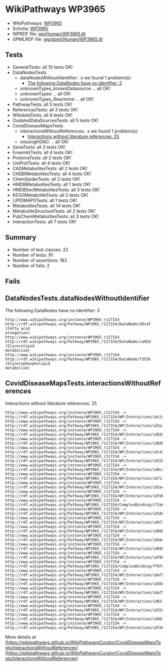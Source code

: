 # WikiPathways WP3965

* WikiPathways: [WP3965](https://identifiers.org/wikipathways:WP3965)
* Scholia: [WP3965](https://scholia.toolforge.org/wikipathways/WP3965)
* WPRDF file: [wp/Human/WP3965.ttl](../wp/Human/WP3965.ttl)
* GPMLRDF file: [wp/gpml/Human/WP3965.ttl](../wp/gpml/Human/WP3965.ttl)

## Tests
* GeneralTests: all 10 tests OK!
* DataNodesTests
    * dataNodesWithoutIdentifier: .x we found 1 problem(s):
        * [The following DataNodes have no identifier: 3](#d2d32fa2)
    * unknownTypes_knownDatasource: .. all OK!
    * unknownTypes: .. all OK!
    * unknownTypes_Reactome: .. all OK!
* PathwayTests: all 5 tests OK!
* ReferencesTests: all 3 tests OK!
* WikidataTests: all 8 tests OK!
* OudatedDataSourcesTests: all 5 tests OK!
* CovidDiseaseMapsTests
    * interactionsWithoutReferences: .x we found 1 problem(s):
        * [Interactions without literature references: 25](#9701cd05)
    * missingHGNC: .. all OK!
* GeneTests: all 3 tests OK!
* EnsemblTests: all 4 tests OK!
* ProteinsTests: all 2 tests OK!
* UniProtTests: all 4 tests OK!
* CASMetabolitesTests: all 2 tests OK!
* ChEBIMetabolitesTests: all 4 tests OK!
* ChemSpiderTests: all 2 tests OK!
* HMDBMetabolitesTests: all 1 tests OK!
* HMDBSecMetabolitesTests: all 3 tests OK!
* KEGGMetaboliteTests: all 2 tests OK!
* LIPIDMAPSTests: all 1 tests OK!
* MetabolitesTests: all 14 tests OK!
* MetaboliteStructureTests: all 2 tests OK!
* PubChemMetabolitesTests: all 3 tests OK!
* InteractionTests: all 7 tests OK!


## Summary

* Number of test classes: 22
* Number of tests: 91
* Number of assertions: 182
* Number of fails: 2

## Fails

<a name="d2d32fa2" />

## DataNodesTests.dataNodesWithoutIdentifier

The following DataNodes have no identifier: 3
```
http://www.wikipathways.org/instance/WP3965_r117154 http://rdf.wikipathways.org/Pathway/WP3965_r117154/DataNode/d9c4f (Fatty acid
elongation)
http://www.wikipathways.org/instance/WP3965_r117154 http://rdf.wikipathways.org/Pathway/WP3965_r117154/DataNode/ca92d (Glycerolipid
metabolism)
http://www.wikipathways.org/instance/WP3965_r117154 http://rdf.wikipathways.org/Pathway/WP3965_r117154/DataNode/f355b (Glycerophospholipid
metabolism)
```

<a name="9701cd05" />

## CovidDiseaseMapsTests.interactionsWithoutReferences

Interactions without literature references: 25
```
http://www.wikipathways.org/instance/WP3965_r117154 -> http://rdf.wikipathways.org/Pathway/WP3965_r117154/WP/Interaction/idc24ea4f5
http://www.wikipathways.org/instance/WP3965_r117154 -> http://rdf.wikipathways.org/Pathway/WP3965_r117154/WP/Interaction/id3a173a02
http://www.wikipathways.org/instance/WP3965_r117154 -> http://rdf.wikipathways.org/Pathway/WP3965_r117154/WP/Interaction/id5d32d209
http://www.wikipathways.org/instance/WP3965_r117154 -> http://rdf.wikipathways.org/Pathway/WP3965_r117154/WP/Interaction/idbd0623b5
http://www.wikipathways.org/instance/WP3965_r117154 -> http://rdf.wikipathways.org/Pathway/WP3965_r117154/WP/Interaction/idc43e46d0
http://www.wikipathways.org/instance/WP3965_r117154 -> http://rdf.wikipathways.org/Pathway/WP3965_r117154/WP/Interaction/id2267b665
http://www.wikipathways.org/instance/WP3965_r117154 -> http://rdf.wikipathways.org/Pathway/WP3965_r117154/WP/Interaction/id8c235cce
http://www.wikipathways.org/instance/WP3965_r117154 -> http://rdf.wikipathways.org/Pathway/WP3965_r117154/WP/Interaction/id711d4568
http://www.wikipathways.org/instance/WP3965_r117154 -> http://rdf.wikipathways.org/Pathway/WP3965_r117154/WP/Interaction/id2a4752e
http://www.wikipathways.org/instance/WP3965_r117154 -> http://rdf.wikipathways.org/Pathway/WP3965_r117154/WP/Interaction/id7d6a9b3d
http://www.wikipathways.org/instance/WP3965_r117154 -> http://rdf.wikipathways.org/Pathway/WP3965_r117154/ComplexBinding/c71a6
http://www.wikipathways.org/instance/WP3965_r117154 -> http://rdf.wikipathways.org/Pathway/WP3965_r117154/WP/Interaction/id10cd1ea3
http://www.wikipathways.org/instance/WP3965_r117154 -> http://rdf.wikipathways.org/Pathway/WP3965_r117154/WP/Interaction/id47708381
http://www.wikipathways.org/instance/WP3965_r117154 -> http://rdf.wikipathways.org/Pathway/WP3965_r117154/WP/Interaction/id8d0bd92d
http://www.wikipathways.org/instance/WP3965_r117154 -> http://rdf.wikipathways.org/Pathway/WP3965_r117154/WP/Interaction/ideb46051b
http://www.wikipathways.org/instance/WP3965_r117154 -> http://rdf.wikipathways.org/Pathway/WP3965_r117154/WP/Interaction/id6681b274
http://www.wikipathways.org/instance/WP3965_r117154 -> http://rdf.wikipathways.org/Pathway/WP3965_r117154/WP/Interaction/id709a5644
http://www.wikipathways.org/instance/WP3965_r117154 -> http://rdf.wikipathways.org/Pathway/WP3965_r117154/ComplexBinding/ff0f4
http://www.wikipathways.org/instance/WP3965_r117154 -> http://rdf.wikipathways.org/Pathway/WP3965_r117154/WP/Interaction/ida75df963
http://www.wikipathways.org/instance/WP3965_r117154 -> http://rdf.wikipathways.org/Pathway/WP3965_r117154/WP/Interaction/idd58bf192
http://www.wikipathways.org/instance/WP3965_r117154 -> http://rdf.wikipathways.org/Pathway/WP3965_r117154/WP/Interaction/ida75a3f04
http://www.wikipathways.org/instance/WP3965_r117154 -> http://rdf.wikipathways.org/Pathway/WP3965_r117154/WP/Interaction/id65120fd6
http://www.wikipathways.org/instance/WP3965_r117154 -> http://rdf.wikipathways.org/Pathway/WP3965_r117154/WP/Interaction/id32d97b78
http://www.wikipathways.org/instance/WP3965_r117154 -> http://rdf.wikipathways.org/Pathway/WP3965_r117154/WP/Interaction/id4b13ee45
http://www.wikipathways.org/instance/WP3965_r117154 -> http://rdf.wikipathways.org/Pathway/WP3965_r117154/WP/Interaction/id740fc43e
```

More details at [https://wikipathways.github.io/WikiPathwaysCurator/CovidDiseaseMapsTests/interactionsWithoutReferences](https://wikipathways.github.io/WikiPathwaysCurator/CovidDiseaseMapsTests/interactionsWithoutReferences)

